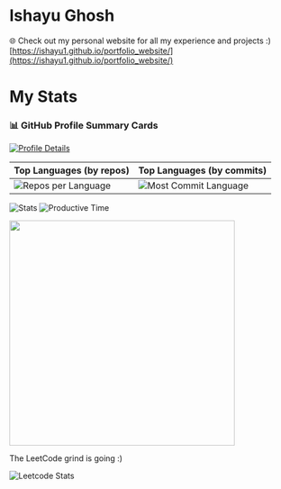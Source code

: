 # Ishayu Ghosh

🌐 Check out my personal website for all my experience and projects :) [https://ishayu1.github.io/portfolio_website/](https://ishayu1.github.io/portfolio_website/)


# My Stats

### 📊 GitHub Profile Summary Cards

[![Profile Details](https://github-profile-summary-cards.vercel.app/api/cards/profile-details?username=Ishayu1&theme=transparent)](https://github.com/Ishayu1)

| Top Languages (by repos) | Top Languages (by commits) |
| --- | --- |
| ![Repos per Language](https://github-profile-summary-cards.vercel.app/api/cards/repos-per-language?username=Ishayu1&theme=transparent) | ![Most Commit Language](https://github-profile-summary-cards.vercel.app/api/cards/most-commit-language?username=Ishayu1&theme=transparent) |

![Stats](https://github-profile-summary-cards.vercel.app/api/cards/stats?username=Ishayu1&theme=transparent)
![Productive Time](https://github-profile-summary-cards.vercel.app/api/cards/productive-time?username=Ishayu1&theme=transparent&utcOffset=-7)



<img src="https://wakatime.com/share/@018e7314-a885-4655-81e2-6deb175e9f8f/cc5a9d58-f70f-4af1-aec8-7568b8bdcc51.svg" height="400"/>


The LeetCode grind is going :)

![Leetcode Stats](https://leetcard.jacoblin.cool/IshayuG)
